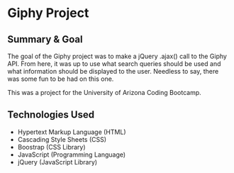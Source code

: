 # Giphy Project

## Summary & Goal

The goal of the Giphy project was to make a jQuery .ajax() call to the Giphy API. From here, it was up to use what search queries should be used and what information should be displayed to the user. Needless to say, there was some fun to be had on this one.

This was a project for the University of Arizona Coding Bootcamp.

## Technologies Used

- Hypertext Markup Language (HTML)
- Cascading Style Sheets (CSS)
- Boostrap (CSS Library)
- JavaScript (Programming Language)
- jQuery (JavaScript Library)
